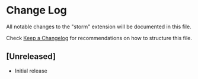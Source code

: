 # Change Log

All notable changes to the "storm" extension will be documented in this file.

Check [Keep a Changelog](http://keepachangelog.com/) for recommendations on how to structure this file.

## [Unreleased]

- Initial release
